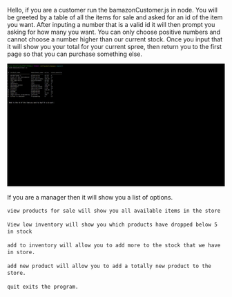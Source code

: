 Hello, if you are a customer run the bamazonCustomer.js in node.  You will be greeted by a table of all the items for sale and asked for an id of the item you want.  After inputing a number that is a valid id it will then prompt you asking for how many you want.  You can only choose positive numbers and cannot choose a number higher than our current stock.  Once you input that it will show you your total for your current spree, then return you to the first page so that you can purchase something else.

![Alt Text](sample.gif)

If you are a manager then it will show you a list of options.  
    
    view products for sale will show you all available items in the store

    View low inventory will show you which products have dropped below 5 in stock

    add to inventory will allow you to add more to the stock that we have in store.

    add new product will allow you to add a totally new product to the store.

    quit exits the program.